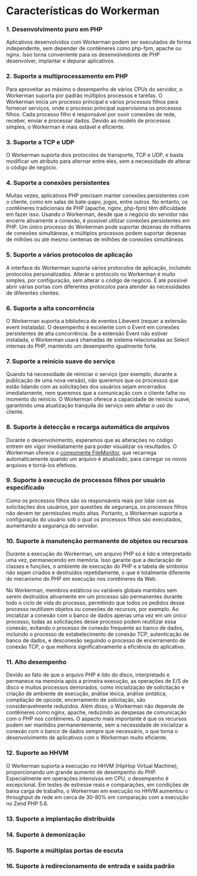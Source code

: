 # Características do Workerman

### 1. Desenvolvimento puro em PHP
Aplicativos desenvolvidos com Workerman podem ser executados de forma independente, sem depender de contêineres como php-fpm, apache ou nginx. Isso torna conveniente para os desenvolvedores de PHP desenvolver, implantar e depurar aplicativos.

### 2. Suporte a multiprocessamento em PHP
Para aproveitar ao máximo o desempenho de vários CPUs do servidor, o Workerman suporta por padrão múltiplos processos e tarefas. O Workerman inicia um processo principal e vários processos filhos para fornecer serviços, onde o processo principal supervisiona os processos filhos. Cada processo filho é responsável por ouvir conexões de rede, receber, enviar e processar dados. Devido ao modelo de processos simples, o Workerman é mais estável e eficiente.

### 3. Suporte a TCP e UDP
O Workerman suporta dois protocolos de transporte, TCP e UDP, e basta modificar um atributo para alternar entre eles, sem a necessidade de alterar o código de negócio.

### 4. Suporte a conexões persistentes
Muitas vezes, aplicativos PHP precisam manter conexões persistentes com o cliente, como em salas de bate-papo, jogos, entre outros. No entanto, os contêineres tradicionais de PHP (apache, nginx, php-fpm) têm dificuldade em fazer isso. Usando o Workerman, desde que o negócio do servidor não encerre ativamente a conexão, é possível utilizar conexões persistentes em PHP. Um único processo do Workerman pode suportar dezenas de milhares de conexões simultâneas, e múltiplos processos podem suportar dezenas de milhões ou até mesmo centenas de milhões de conexões simultâneas.

### 5. Suporte a vários protocolos de aplicação
A interface do Workerman suporta vários protocolos de aplicação, incluindo protocolos personalizados. Alterar o protocolo no Workerman é muito simples, por configuração, sem alterar o código de negócio. É até possível abrir várias portas com diferentes protocolos para atender às necessidades de diferentes clientes.

### 6. Suporte a alta concorrência
O Workerman suporta a biblioteca de eventos Libevent (requer a extensão event instalada). O desempenho é excelente com o Event em conexões persistentes de alta concorrência. Se a extensão Event não estiver instalada, o Workerman usará chamadas de sistema relacionadas ao Select internas do PHP, mantendo um desempenho igualmente forte.

### 7. Suporte a reinício suave do serviço
Quando há necessidade de reiniciar o serviço (por exemplo, durante a publicação de uma nova versão), não queremos que os processos que estão lidando com as solicitações dos usuários sejam encerrados imediatamente, nem queremos que a comunicação com o cliente falhe no momento do reinício. O Workerman oferece a capacidade de reinício suave, garantindo uma atualização tranquila do serviço sem afetar o uso do cliente.

### 8. Suporte à detecção e recarga automática de arquivos
Durante o desenvolvimento, esperamos que as alterações no código entrem em vigor imediatamente para poder visualizar os resultados. O Workerman oferece o [componente FileMonitor](../components/file-monitor.md), que recarrega automaticamente quando um arquivo é atualizado, para carregar os novos arquivos e torná-los efetivos.

### 9. Suporte à execução de processos filhos por usuário especificado
Como os processos filhos são os responsáveis reais por lidar com as solicitações dos usuários, por questões de segurança, os processos filhos não devem ter permissões muito altas. Portanto, o Workerman suporta a configuração do usuário sob o qual os processos filhos são executados, aumentando a segurança do servidor.

### 10. Suporte à manutenção permanente de objetos ou recursos
Durante a execução do Workerman, um arquivo PHP só é lido e interpretado uma vez, permanecendo em memória. Isso garante que a declaração de classes e funções, o ambiente de execução do PHP e a tabela de símbolos não sejam criados e destruídos repetidamente, o que é totalmente diferente do mecanismo do PHP em execução nos contêineres da Web.

No Workerman, membros estáticos ou variáveis globais mantidos sem serem destruídos ativamente em um processo são permanentes durante todo o ciclo de vida do processo, permitindo que todos os pedidos desse processo reutilizem objetos ou conexões de recursos, por exemplo. Ao inicializar a conexão com o banco de dados apenas uma vez em um único processo, todas as solicitações desse processo podem reutilizar essa conexão, evitando o processo de conexão frequente ao banco de dados, incluindo o processo de estabelecimento de conexão TCP, autenticação de banco de dados, e desconexão seguindo o processo de encerramento de conexão TCP, o que melhora significativamente a eficiência do aplicativo.

### 11. Alto desempenho
Devido ao fato de que o arquivo PHP é lido do disco, interpretado e permanece na memória após a primeira execução, as operações de E/S de disco e muitos processos demorados, como inicialização de solicitação e criação de ambiente de execução, análise léxica, análise sintática, compilação de opcode, encerramento de solicitação, são consideravelmente reduzidos. Além disso, o Workerman não depende de contêineres como nginx, apache, reduzindo as despesas de comunicação com o PHP nos contêineres. O aspecto mais importante é que os recursos podem ser mantidos permanentemente, sem a necessidade de inicializar a conexão com o banco de dados sempre que necessário, o que torna o desenvolvimento de aplicativos com o Workerman muito eficiente.

### 12. Suporte ao HHVM
O Workerman suporta a execução no HHVM (HipHop Virtual Machine), proporcionando um grande aumento de desempenho do PHP. Especialmente em operações intensivas em CPU, o desempenho é excepcional. Em testes de estresse reais e comparações, em condições de baixa carga de trabalho, o Workerman em execução no HHVM aumentou o throughput de rede em cerca de 30-80% em comparação com a execução no Zend PHP 5.6.

### 13. Suporte a implantação distribuída

### 14. Suporte à demonização

### 15. Suporte a múltiplas portas de escuta

### 16. Suporte à redirecionamento de entrada e saída padrão
